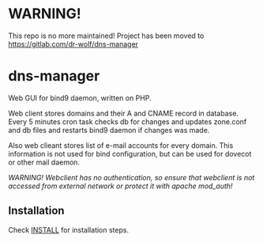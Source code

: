# WARNING!

This repo is no more maintained! Project has been moved to https://gitlab.com/dr-wolf/dns-manager 

# dns-manager

Web GUI for bind9 daemon, written on PHP.

Web client stores domains and their A and CNAME record in database. Every 5 minutes cron task checks db for changes and updates zone.conf and db files and restarts bind9 daemon if changes was made.

Also web clieant stores list of e-mail accounts for every domain. This information is not used for bind configuration, but can be used for dovecot or other mail daemon.

*WARNING! Webclient has no authentication, so ensure that webclient is not accessed from external network or protect it with apache mod_auth!*

## Installation

Check [INSTALL](/INSTALL.md) for installation steps.
